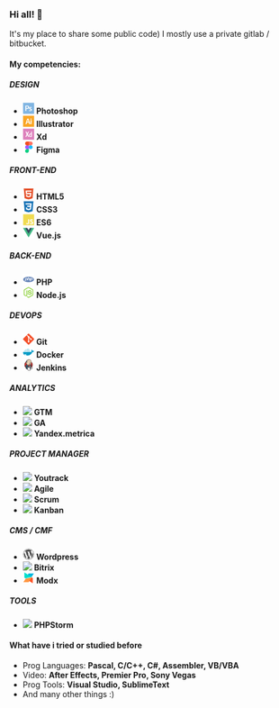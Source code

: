 ### Hi all! 👋

It's my place to share some public code) I mostly use a private gitlab / bitbucket. 

#### My competencies:


##### DESIGN
- <img height="20" src="https://raw.githubusercontent.com/devicons/devicon/master/icons/photoshop/photoshop-plain.svg"> **Photoshop**
- <img height="20" src="https://raw.githubusercontent.com/devicons/devicon/master/icons/illustrator/illustrator-plain.svg"> **Illustrator**
- <img height="20" src="https://raw.githubusercontent.com/devicons/devicon/master/icons/xd/xd-plain.svg"> **Xd**
- <img height="20" src="https://raw.githubusercontent.com/devicons/devicon/master/icons/figma/figma-original.svg"> **Figma**

##### FRONT-END
- <img height="20" src="https://raw.githubusercontent.com/devicons/devicon/master/icons/html5/html5-plain.svg"> **HTML5**
- <img height="20" src="https://raw.githubusercontent.com/devicons/devicon/master/icons/css3/css3-plain.svg"> **CSS3**
- <img height="20" src="https://raw.githubusercontent.com/devicons/devicon/master/icons/javascript/javascript-plain.svg"> **ES6**
- <img height="20" src="https://raw.githubusercontent.com/devicons/devicon/master/icons/vuejs/vuejs-original.svg"> **Vue.js**

##### BACK-END
- <img height="20" src="https://raw.githubusercontent.com/devicons/devicon/master/icons/php/php-plain.svg"> **PHP**
- <img height="20" src="https://raw.githubusercontent.com/devicons/devicon/master/icons/nodejs/nodejs-plain.svg"> **Node.js**

##### DEVOPS
- <img height="20" src="https://raw.githubusercontent.com/devicons/devicon/master/icons/git/git-plain.svg"> **Git**
- <img height="20" src="https://raw.githubusercontent.com/devicons/devicon/master/icons/docker/docker-plain.svg"> **Docker**
- <img height="20" src="https://raw.githubusercontent.com/devicons/devicon/master/icons/jenkins/jenkins-original.svg"> **Jenkins**

##### ANALYTICS
- <img height="20" src="https://raw.githubusercontent.com/simple-icons/simple-icons/develop/icons/googletagmanager.svg"> **GTM**
- <img height="20" src="https://raw.githubusercontent.com/simple-icons/simple-icons/develop/icons/googleanalytics.svg"> **GA**
- <img height="20" src="https://roistat.com/rublog/wp-content/uploads/2020/09/metrika-logo.png"> **Yandex.metrica**

##### PROJECT MANAGER
- <img height="20" src="https://upload.wikimedia.org/wikipedia/commons/9/95/YouTrack_Icon.png"> **Youtrack**
- <img height="20" src="https://i2.wp.com/hireforagile.com/wp-content/uploads/2019/05/AlderKoten-HIre-For-Agile-Icon-Square.png"> **Agile**
- <img height="20" src="https://www.scrum.org/themes/custom/scrumorg/assets/images/logo-250.png"> **Scrum**
- <img height="20" src="https://cdn.icon-icons.com/icons2/2407/PNG/512/trello_icon_146085.png"> **Kanban**

##### CMS / CMF
- <img height="20" src="https://raw.githubusercontent.com/devicons/devicon/master/icons/wordpress/wordpress-plain.svg"> **Wordpress**
- <img height="20" src="https://upload.wikimedia.org/wikipedia/ru/5/51/1c_bitrix_logo.svg"> **Bitrix**
- <img height="20" src="https://raw.githubusercontent.com/devicons/devicon/master/icons/modx/modx-original.svg"> **Modx**

##### TOOLS
- <img height="20" src="https://upload.wikimedia.org/wikipedia/commons/c/c9/PhpStorm_Icon.svg"> **PHPStorm**

#### What have i tried or studied before

- Prog Languages: **Pascal, C/C++, C#, Assembler, VB/VBA**
- Video: **After Effects, Premier Pro, Sony Vegas**
- Prog Tools: **Visual Studio, SublimeText**
- And many other things :)


<!--
**wanderer20/wanderer20** is a ✨ _special_ ✨ repository because its `README.md` (this file) appears on your GitHub profile.

Here are some ideas to get you started:

- 🔭 I’m currently working on ...
- 🌱 I’m currently learning ...
- 👯 I’m looking to collaborate on ...
- 🤔 I’m looking for help with ...
- 💬 Ask me about ...
- 📫 How to reach me: ...
- 😄 Pronouns: ...
- ⚡ Fun fact: ...
-->
